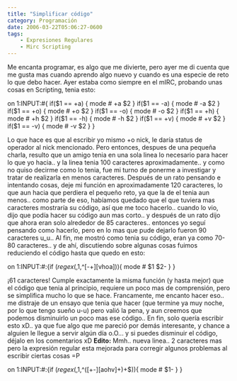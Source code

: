 ```yaml
---
title: "Simplificar código"
category: Programación
date: 2006-03-22T05:06:27-0600
tags:
    - Expresiones Regulares
    - Mirc Scripting
---
```


Me encanta programar, es algo que me divierte, pero ayer me di cuenta que me gusta mas cuando aprendo algo nuevo y cuando es una especie de reto lo que debo hacer. Ayer estaba como siempre en el mIRC, probando unas cosas en Scripting, tenia esto:

on 1:INPUT:#{
    if($1 == +a) { mode # +a $2 }
    if($1 == -a) { mode # -a $2 }
    if($1 == +o) { mode # +o $2 }
    if($1 == -o) { mode # -o $2 }
    if($1 == +h) { mode # +h $2 }
    if($1 == -h) { mode # -h $2 }
    if($1 == +v) { mode # +v $2 }
    if($1 == -v) { mode # -v $2 }
}

Lo que hace es que al escribir yo mismo +o nick, le daría status de operador al nick mencionado. Pero entonces, despues de una pequeña charla, resulto que un amigo tenia en una sola linea lo necesario para hacer lo que yo hacia.. y la linea tenia 100 caracteres aproximadamente.. y como no quiso decirme como lo tenia, fue mi turno de ponerme a investigar y tratar de realizarla en menos caracteres. Después de un rato pensando e intentando cosas, deje mi función en aproximadamente 120 caracteres, lo que aun hacia que perdiera el pequeño reto, ya que la de el tenia aun menos.. como parte de eso, habíamos quedado que el que tuviera mas caracteres mostraría su código, así que me toco hacerlo.. cuando lo vio, dijo que podía hacer su código aun mas corto.. y después de un rato dijo que ahora eran solo alrededor de 85 caracteres.. entonces yo seguí pensando como hacerlo, pero en lo mas que pude dejarlo fueron 90 caracteres u\_u.. Al fin, me mostró como tenia su código, eran ya como 70-80 caracteres.. y de ahí, discutiendo sobre algunas cosas fuimos reduciendo el código hasta que quedo en esto:

on 1:INPUT:#:{if ($regex(,$1,^\[-+\]\[vhoa\])){ mode # $1 $2- } }

¡61 caracteres! Cumple exactamente la misma función (y hasta mejor) que el código que tenia al principio, requiere un poco mas de comprensión, pero se simplifica mucho lo que se hace. Francamente, me encanto hacer eso.. me distraje de un ensayo que tenia que hacer (que termine ya muy noche, por lo que tengo sueño u-u) pero valió la pena, y aun creemos que podemos disminuirlo un poco mas ese código.. En fin, solo quería escribir esto xD.. ya que fue algo que me pareció por demás interesante, y chance a alguien le llegue a servir algún día o.O... y si puedes disminuir el código, déjalo en los comentarios xD **Edito:** Mmh.. nueva linea.. 2 caracteres mas pero la expresión regular esta mejorada para corregir algunos problemas al escribir ciertas cosas =P

on 1:INPUT:#:{if ($regex(,$1,^(\[+-\]\[aohv\]+)+$)){ mode # $1- } }